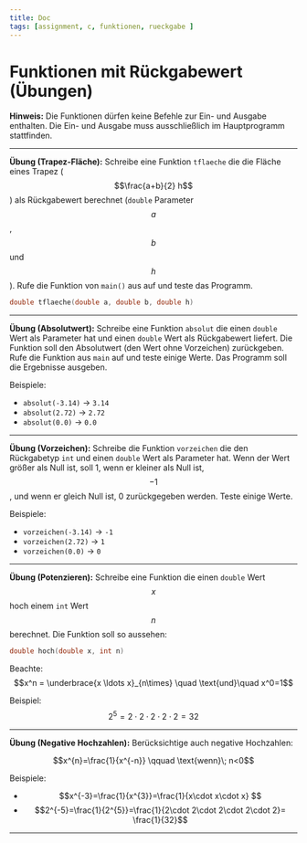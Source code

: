 ```yaml
---
title: Doc
tags: [assignment, c, funktionen, rueckgabe ]
---
```


<script src="https://cdn.mathjax.org/mathjax/latest/MathJax.js?config=TeX-AMS-MML_HTMLorMML" type="text/javascript"></script>

# Funktionen mit Rückgabewert (Übungen)



**Hinweis:** Die Funktionen dürfen keine Befehle zur Ein- und Ausgabe enthalten.
Die Ein- und Ausgabe muss ausschließlich im Hauptprogramm stattfinden.



---

**Übung (Trapez-Fläche):**
Schreibe eine Funktion `tflaeche` die die Fläche eines Trapez ($$\frac{a+b}{2} h$$) als Rückgabewert berechnet (`double` Parameter $$a$$, $$b$$ und $$h$$). Rufe die Funktion von `main()` aus auf und teste das Programm.

```c
double tflaeche(double a, double b, double h)
```


---



**Übung (Absolutwert):**
Schreibe eine Funktion `absolut` die einen `double` Wert als Parameter hat und einen `double` Wert als Rückgabewert liefert. Die Funktion soll den Absolutwert (den Wert ohne Vorzeichen) zurückgeben. Rufe die Funktion aus `main` auf und teste einige Werte. Das Programm soll die Ergebnisse ausgeben.

Beispiele:

- `absolut(-3.14)` → `3.14`
- `absolut(2.72)` → `2.72`
- `absolut(0.0)` → `0.0`




---

**Übung (Vorzeichen):**
Schreibe die Funktion `vorzeichen` die den Rückgabetyp `int` und einen `double` Wert als Parameter hat. Wenn der Wert größer als Null ist, soll 1, wenn er kleiner als Null ist, $$-1$$, und wenn er gleich Null ist, 0 zurückgegeben werden. Teste einige Werte.

Beispiele:

- `vorzeichen(-3.14)` → `-1`
- `vorzeichen(2.72)` → `1`
- `vorzeichen(0.0)` → `0`

---



**Übung (Potenzieren):**
Schreibe eine Funktion die einen `double` Wert $$x$$ hoch einem `int` Wert $$n$$ berechnet. Die Funktion soll so aussehen:

```c
double hoch(double x, int n)
```

Beachte: $$x^n  = \underbrace{x \ldots x}_{n\times} \quad \text{und}\quad x^0=1$$

Beispiel: $$2^5  = 2 \cdot 2 \cdot 2 \cdot 2 \cdot 2 = 32$$




---

**Übung (Negative Hochzahlen):**
Berücksichtige auch negative Hochzahlen: 

$$x^{n}=\frac{1}{x^{-n}} \qquad \text{wenn}\; n<0$$

Beispiele:

- $$x^{-3}=\frac{1}{x^{3}}=\frac{1}{x\cdot x\cdot x} $$
- $$2^{-5}=\frac{1}{2^{5}}=\frac{1}{2\cdot 2\cdot 2\cdot 2\cdot 2}= \frac{1}{32}$$

---